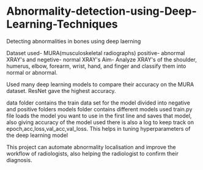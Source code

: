 # Abnormality-detection-using-Deep-Learning-Techniques
Detecting abnormalities in bones using deep laerning

Dataset used- MURA(musculoskeletal radiographs)
positive- abnormal XRAY's and negetive- normal XRAY's
Aim- Analyze XRAY's of the shoulder, humerus, elbow, forearm, wrist, hand, and finger and classify them into normal or abnormal.

Used many deep learning models to compare their accuracy on the MURA dataset. ResNet gave the highest accuracy.

data folder contains the train data set for the model divided into negative and positive folders
models folder contains different models used
train.py file loads the model you want to use in the first line and saves that model, also giving accuracy of the model used
there is also a log to keep track on epoch,acc,loss,val_acc,val_loss. This helps in tuning hyperparameters of the deep learning model

This project can automate abnormality localisation and improve the workflow of radiologists, also helping the radiologist to confirm their diagnosis.
